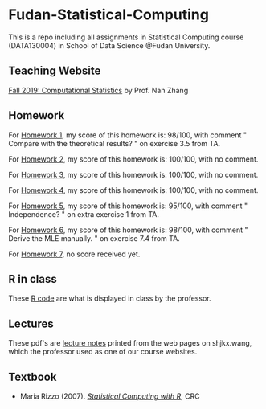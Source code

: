 # Fudan-Statistical-Computing
 This is a repo including all assignments in Statistical Computing course (DATA130004) in School of Data Science @Fudan University.

## Teaching Website

[Fall 2019: Computational Statistics](https://zhangnanfudan.github.io/teaching/DATA130004-CompStat-Fall2019.html) by Prof. Nan Zhang

## Homework

For [Homework 1](.\homeworks\hw1\hw1.html), my score of this homework is: 98/100, with comment " Compare with the theoretical results? " on exercise 3.5 from TA.

For [Homework 2](.\homeworks\hw2\hw2.html), my score of this homework is: 100/100, with no comment.

For [Homework 3](.\homeworks\hw3\hw3.html), my score of this homework is: 100/100, with no comment.

For [Homework 4](.\homeworks\hw4\hw4.html), my score of this homework is: 100/100, with no comment.

For [Homework 5](.\homeworks\hw5\hw5.html), my score of this homework is: 95/100, with comment " Independence? " on extra exercise 1 from TA.

For [Homework 6](.\homeworks\hw6\hw6.html), my score of this homework is: 98/100, with comment " Derive the MLE manually. " on exercise 7.4 from TA.

For [Homework 7](.\homeworks\hw7\hw7.html), no score received yet.

## R in class

These [R code](.\R_in_class) are what is displayed in class by the professor.

## Lectures

These pdf's are [lecture notes](.\lectures) printed from the web pages on shjkx.wang, which the professor used as one of our course websites.

## Textbook

*  Maria Rizzo (2007). [*Statistical Computing with R*](.\[Maria_L._Rizzo]_Statistical_computing_with_R.pdf), CRC